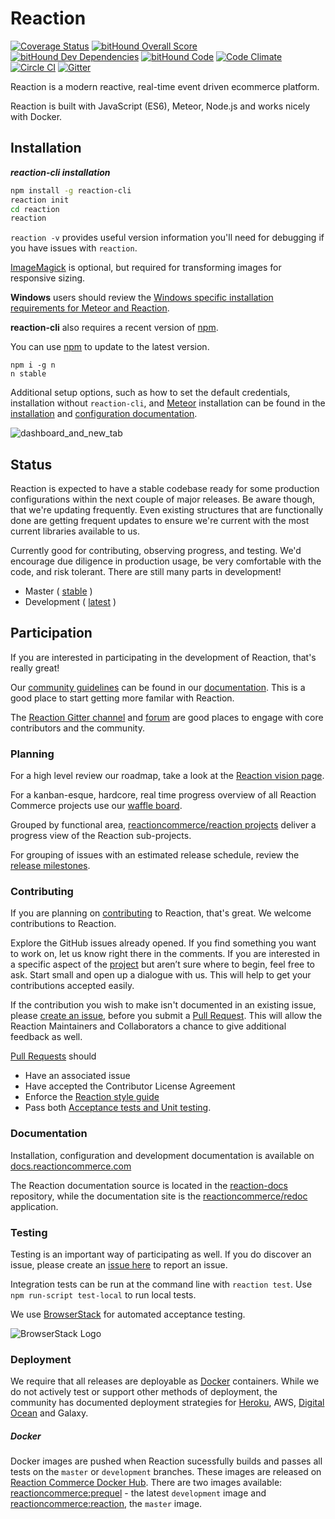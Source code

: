 # Reaction

[![Coverage Status](https://coveralls.io/repos/github/andela/isengard-rc/badge.svg?branch=development)](https://coveralls.io/github/andela/isengard-rc?branch=development)  [![bitHound Overall Score](https://www.bithound.io/github/reactioncommerce/reaction/badges/score.svg)](https://www.bithound.io/github/reactioncommerce/reaction) [![bitHound Dev Dependencies](https://www.bithound.io/github/reactioncommerce/reaction/badges/devDependencies.svg)](https://www.bithound.io/github/reactioncommerce/reaction/9a858eb459d7260d5ae59124c2b364bc791a3e70/dependencies/npm) [![bitHound Code](https://www.bithound.io/github/reactioncommerce/reaction/badges/code.svg)](https://www.bithound.io/github/reactioncommerce/reaction) [![Code Climate](https://codeclimate.com/github/reactioncommerce/reaction/badges/gpa.svg)](https://codeclimate.com/github/reactioncommerce/reaction) [![Circle CI](https://circleci.com/gh/reactioncommerce/reaction.svg?style=svg)](https://circleci.com/gh/reactioncommerce/reaction) [![Gitter](https://badges.gitter.im/JoinChat.svg)](https://gitter.im/reactioncommerce/reaction?utm_source=badge&utm_medium=badge&utm_campaign=pr-badge&utm_content=badge)

Reaction is a modern reactive, real-time event driven ecommerce platform.

Reaction is built with JavaScript (ES6), Meteor, Node.js and works nicely with Docker.

## Installation

**_reaction-cli installation_**

```bash
npm install -g reaction-cli
reaction init
cd reaction
reaction
```

`reaction -v` provides useful version information you'll need for debugging if you have issues with `reaction`.

[ImageMagick](http://www.imagemagick.org/script/binary-releases.php) is optional, but required for transforming images for responsive sizing.

**Windows** users should review the [Windows specific installation requirements for Meteor and Reaction](https://docs.reactioncommerce.com/reaction-docs/development/requirements).

**reaction-cli** also requires a recent version of [npm](https://www.npmjs.com/).

You can use [npm](https://www.npmjs.com/) to update to the latest version.

```
npm i -g n
n stable
```

Additional setup options, such as how to set the default credentials, installation without `reaction-cli`, and [Meteor](https://www.meteor.com/install) installation can be found in the [installation](https://docs.reactioncommerce.com/reaction-docs/development/installation) and [configuration documentation](https://docs.reactioncommerce.com/reaction-docs/development/configuration).

![dashboard_and_new_tab](https://cloud.githubusercontent.com/assets/439959/17002746/a9fd1694-4e81-11e6-9963-28d6352787a3.png)

## Status

Reaction is expected to have a stable codebase ready for some production configurations within the next couple of major releases. Be aware though, that we're updating frequently. Even existing structures that are functionally done are getting frequent updates to ensure we're current with the most current libraries available to us.

Currently good for contributing, observing progress, and testing. We'd encourage due diligence in production usage, be very comfortable with the code, and risk tolerant. There are still many parts in development!

-   Master ( [stable](https://github.com/reactioncommerce/reaction/tree/master) )
-   Development ( [latest](https://github.com/reactioncommerce/reaction/tree/development) )

## Participation

If you are interested in participating in the development of Reaction, that's really great!

Our [community guidelines](https://docs.reactioncommerce.com/reaction-docs/master/guidelines) can be found in our [documentation](https://docs.reactioncommerce.com/). This is a good place to start getting more familar with Reaction.

The [Reaction Gitter channel](https://gitter.im/reactioncommerce/reaction) and [forum](http://discourse.reactioncommerce.com/) are good places to engage with core contributors and the community.


### Planning
For a high level review our roadmap, take a look at the [Reaction vision page](http://reactioncommerce.com/vision).

For a kanban-esque, hardcore, real time progress overview of all Reaction Commerce projects use our [waffle board](https://waffle.io/reactioncommerce/reaction).

Grouped by functional area, [reactioncommerce/reaction projects](https://github.com/reactioncommerce/reaction/projects) deliver a progress view of the Reaction sub-projects.

For grouping of issues with an estimated release schedule, review the [release milestones](https://github.com/reactioncommerce/reaction/milestones).

### Contributing

If you are planning on [contributing](https://guides.github.com/activities/contributing-to-open-source/#contributing) to Reaction, that's great. We welcome contributions to Reaction.

Explore the GitHub issues already opened. If you find something you want to work on, let us know right there in the comments. If you are interested in a specific aspect of the [project](https://github.com/reactioncommerce/reaction/projects) but aren’t sure where to begin, feel free to ask. Start small and open up a dialogue with us. This will help to get your contributions accepted easily.

If the contribution you wish to make isn't documented in an existing issue, please [create an issue](https://github.com/reactioncommerce/reaction/issues/new), before you submit a [Pull Request](https://help.github.com/articles/about-pull-requests/). This will allow the Reaction Maintainers and Collaborators a chance to give additional feedback as well.

[Pull Requests](https://help.github.com/articles/about-pull-requests/) should
-   Have an associated issue
-   Have accepted the Contributor License Agreement
-   Enforce the [Reaction style guide](https://docs.reactioncommerce.com/reaction-docs/master/styleguide)
-   Pass both [Acceptance tests and Unit testing](https://docs.reactioncommerce.com/reaction-docs/master/testing-reaction).


### Documentation

Installation, configuration and development documentation is available on [docs.reactioncommerce.com](https://docs.reactioncommerce.com/)

The Reaction documentation source is located in the [reaction-docs](https://github.com/reactioncommerce/reaction-docs) repository, while the documentation site is the [reactioncommerce/redoc](https://github.com/reactioncommerce/redoc) application.

### Testing

Testing is an important way of participating as well. If you do discover an issue, please create an [issue here](https://github.com/reactioncommerce/reaction/issues/new) to report an issue.

Integration tests can be run at the command line with `reaction test`. Use `npm run-script test-local` to run local tests.

We use [BrowserStack](https://www.browserstack.com) for automated acceptance testing.

![BrowserStack Logo](https://d98b8t1nnulk5.cloudfront.net/production/images/layout/logo-header.png?1469004780)

### Deployment
We require that all releases are deployable as [Docker](https://www.docker.com/) containers.  While we do not actively test or support other methods of deployment, the community has documented deployment strategies for [Heroku](https://github.com/reactioncommerce/reaction/issues/1363), AWS, [Digital Ocean](https://gist.github.com/jshimko/745ca66748846551692e24c267a56060) and Galaxy.

##### Docker

Docker images are pushed when Reaction sucessfully builds and passes all tests on the `master` or `development` branches. These images are released on [Reaction Commerce Docker Hub](https://hub.docker.com/u/reactioncommerce/). There are two images available: [reactioncommerce:prequel](https://hub.docker.com/r/reactioncommerce/prequel/) - the latest `development` image and [reactioncommerce:reaction](https://hub.docker.com/r/reactioncommerce/reaction/), the `master` image.
